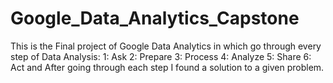 # Google_Data_Analytics_Capstone
This is the Final project of Google Data Analytics in which go through every step of Data Analysis: 1: Ask 2: Prepare 3: Process 4: Analyze 5: Share 6: Act and After going through each step I found a solution to a given problem.
